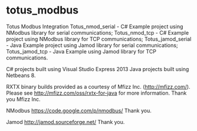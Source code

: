 totus_modbus
============

Totus Modbus Integration
Totus_nmod_serial - C# Example project using NModbus library for serial communications;
Totus_nmod_tcp - C# Example project using NModbus library for TCP communications;
Totus_jamod_serial - Java Example project using Jamod library for serial communications;
Totus_jamod_tcp - Java Example using Jamod library for TCP communications.

C# projects built using Visual Studio Express 2013
Java projects built using Netbeans 8.

RXTX binary builds provided as a courtesy of Mfizz Inc. (http://mfizz.com/).
Please see http://mfizz.com/oss/rxtx-for-java for more information. 
Thank you Mfizz Inc.

NModbus https://code.google.com/p/nmodbus/
Thank you.

Jamod http://jamod.sourceforge.net/
Thank you.